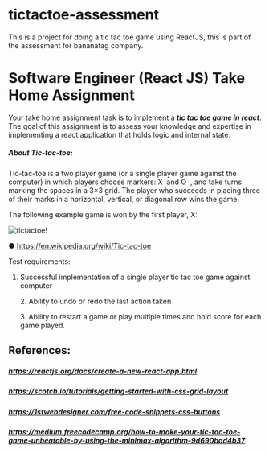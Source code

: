 # tictactoe-assessment

This is a project for doing a tic tac toe game using ReactJS, this is part of the assessment for bananatag company.

# Software Engineer (React JS) Take Home Assignment

Your take home assignment task is to implement a **_tic tac toe game in react_**. The goal of this assignment is to assess your knowledge and expertise in implementing a react application that holds logic and internal state.

##### About ​Tic-tac-toe​:

Tic-tac-toe​ is a two player game (or a single player game against the computer) in which players choose markers: ​X
​ and ​O
​ , and take turns marking the spaces in a 3×3 grid. The player who succeeds in placing three of their marks in a horizontal, vertical, or diagonal row wins the game. <p>The following example game is won by the first player, X: </p>

![tictactoe!](https://i.ibb.co/SN2nGHZ/Capture.jpg)

● https://en.wikipedia.org/wiki/Tic-tac-toe

Test requirements:

1. Successful implementation of a single player tic tac toe game against computer <p>2. Ability to undo or redo the last action taken</p> <p>3. Ability to restart a game or play multiple times and hold score for each game played.</p>

## References:

##### <https://reactjs.org/docs/create-a-new-react-app.html>

##### <https://scotch.io/tutorials/getting-started-with-css-grid-layout>

##### <https://1stwebdesigner.com/free-code-snippets-css-buttons>

##### <https://medium.freecodecamp.org/how-to-make-your-tic-tac-toe-game-unbeatable-by-using-the-minimax-algorithm-9d690bad4b37>
